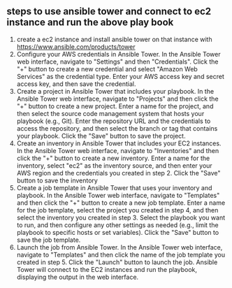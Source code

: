 ## steps to use ansible tower and connect to ec2 instance and run the above play book

1. create a ec2 instance and install ansible tower on that instance with https://www.ansible.com/products/tower
2. Configure your AWS credentials in Ansible Tower. In the Ansible Tower web interface, navigate to "Settings" and then "Credentials". Click the "+" button to create a new credential and select "Amazon Web Services" as the credential type. Enter your AWS access key and secret access key, and then save the credential.
3. Create a project in Ansible Tower that includes your playbook. In the Ansible Tower web interface, navigate to "Projects" and then click the "+" button to create a new project. Enter a name for the project, and then select the source code management system that hosts your playbook (e.g., Git). Enter the repository URL and the credentials to access the repository, and then select the branch or tag that contains your playbook. Click the "Save" button to save the project.
3. Create an inventory in Ansible Tower that includes your EC2 instances. In the Ansible Tower web interface, navigate to "Inventories" and then click the "+" button to create a new inventory. Enter a name for the inventory, select "ec2" as the inventory source, and then enter your AWS region and the credentials you created in step 2. Click the "Save" button to save the inventory
4. Create a job template in Ansible Tower that uses your inventory and playbook. In the Ansible Tower web interface, navigate to "Templates" and then click the "+" button to create a new job template. Enter a name for the job template, select the project you created in step 4, and then select the inventory you created in step 3. Select the playbook you want to run, and then configure any other settings as needed (e.g., limit the playbook to specific hosts or set variables). Click the "Save" button to save the job template.
5. Launch the job from Ansible Tower. In the Ansible Tower web interface, navigate to "Templates" and then click the name of the job template you created in step 5. Click the "Launch" button to launch the job. Ansible Tower will connect to the EC2 instances and run the playbook, displaying the output in the web interface.



